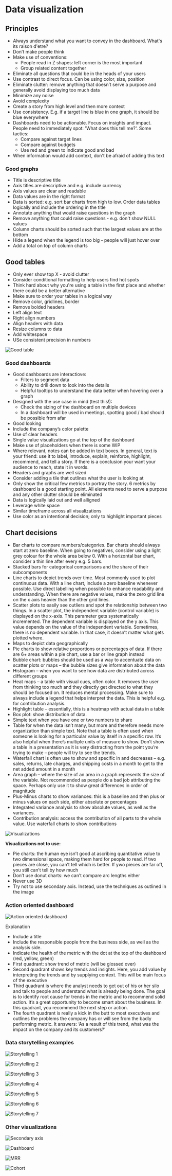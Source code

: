 # Data visualization 
## Principles
- Always understand what you want to convey in the dashboard. What's its raison d'etre? 
- Don’t make people think 
- Make use of conventions: 
    - People read in Z shapes: left corner is the most important 
    - Group related content together 
- Eliminate all questions that could be in the heads of your users 
- Use contrast to direct focus. Can be using color, size, position 
- Eliminate clutter: remove anything that doesn’t serve a purpose and generally avoid displaying too much data 
- Minimize any noise 
- Avoid complexity
- Create a story from high level and then more context
- Use consistency. E.g. if a target line is blue in one graph, it should be blue everywhere
- Dashboards need to be actionable. Focus on insights and impact. People need to immediately spot: 'What does this tell me?'. Some tactics: 
    - Compare against target lines 
    - Compare against budgets 
    - Use red and green to indicate good and bad
- When information would add context, don't be afraid of adding this text

### Good graphs
- Title is descriptive title
- Axis titles are descriptive and e.g. include currency 
- Axis values are clear and readable 
- Data values are in the right format
- Data is sorted: e.g. sort bar charts from high to low. Order data tables logically and include the ordering in the title 
- Annotate anything that would raise questions in the graph
- Remove anything that could raise questions - e.g. don't show NULL values 
- Column charts should be sorted such that the largest values are at the bottom
- Hide a legend when the legend is too big - people will just hover over 
- Add a total on top of column charts 

## Good tables
- Only ever show top X - avoid clutter
- Consider conditional formatting to help users find hot spots 
- Think hard about why you're using a table in the first place and whether there could be a better alternative 
- Make sure to order your tables in a logical way 
- Remove color, gridlines, border
- Remove bolded headers 
- Left align text
- Right align numbers
- Align headers with data 
- Resize columns to data 
- Add whitespace
- USe consistent precision in numbers
  
![Good table](https://user-images.githubusercontent.com/28791247/93847904-30af8e80-fca0-11ea-98de-ea051fe5904d.png)


### Good dashboards
- Good dashboards are interactiove: 
    - Filters to segment data
    - Ability to drill down to look into the details
    - Helpful tooltips to understand the data better when hovering over a graph  
- Designed with the use case in mind (test this!): 
    - Check the sizing of the dashboard on multiple devices
    - In a dashboard will be used in meetings, spotting good / bad should be possible from afar
- Good looking
- Include the company’s color palette 
- Use of clear headers
- Single value visualizations go at the top of the dashboard
- Make use of placeholders when there is some WIP
- Where relevant, notes can be added in text boxes. In general, text is your friend: use it to label, introduce, explain, reinforce, highlight, recommend, and tell a story. If there is a conclusion your want your audience to reach, state it in words. 
- Headers and graphs are well sized
- Consider adding a tile that outlines what the user is looking at 
- Only show the critical few metrics to portray the story. 6 metrics by dashboard is a good starting point. All elements need to serve a purpose and any other clutter should be eliminated   
- Data is logically laid out and well alligned 
- Leverage white space
- Similar timeframe across all visualizations 
- Use color as an intentional decision; only to highlight important pieces

## Chart decisions
- Bar charts to compare numbers/categories. Bar charts should always start at zero baseline. When going to negatives, consider using a light grey colour for the whole area below 0. With a horizontal bar chart, consider a thin line after every e.g. 5 bars. 
- Stacked bars for categorical comparisons and the share of their subcomponents 
- Line charts to depict trends over time. Most commonly used to plot continuous data. With a line chart, include a zero baseline whenever possible. Use direct labelling when possible to enhance readability and understanding. When there are negative values, make the zero grid line on the x axis heavier than the other grid lines. 
- Scatter plots to easily see outliers and spot the relationship between two things. In a scatter plot, the independent variable (control variable) is displayed on the x-axis. This parameter gets systematically incremented. The dependent variable is displayed on the y axis. This value depends on the value of the independent variable. Sometimes, there is no dependent variable. In that case, it doesn’t matter what gets plotted where. 
- Maps to depict data geographically
- Pie charts to show relative proportions or percentages of data. If there are 6+ areas within a pie chart, use a bar or line graph instead
- Bubble chart: bubbles should be used as a way to accentuate data on scatter plots or maps – the bubble sizes give information about the data
- Histogram – when you want to see how data are distributed across different groups
- Heat maps – a table with visual cues, often color. It removes the user from thinking too much and they directly get directed to what they should be focused on. It reduces mental processing. Make sure to always include a legend that helps interpret the data. This is helpful e.g. for contribution analysis. 
- Highlight table – essentially, this is a heatmap with actual data in a table
- Box plot: show distribution of data.
- Simple text when you have one or two numbers to share 
- Table for when the data isn’t many, but more and therefore needs more organization than simple text. Note that a table is often used when someone is looking for a particular value by itself in a specific row. It’s also helpful when there’s multiple units of measure to show. Don’t show a table in a presentation as it is very distracting from the point you’re trying to make – people will try to see the trends. 
- Waterfall chart is often use to show and specific in and decreases – e.g. sales, returns, late charges, and shipping costs in a month to get to the net added amount in a month 
- Area graph – where the size of an area in a graph represents the size of the variable. Not recommended as people do a bad job attributing the space. Perhaps only use it to show great differences in order of magnitude 
- Plus-Minus charts to show variances: this is a baseline and then plus or minus values on each side, either absolute or percentages 
- Integrated variance analysis to show absolute values, as well as the variances. 
- Contribution analysis: access the contribution of all parts to the whole value. Use waterfall charts to show contributions 

![Visualizations](https://user-images.githubusercontent.com/28791247/93848010-73716680-fca0-11ea-8a21-92081453c6ce.png)

**Visualizations not to use:**
- Pie charts: the human eye isn’t good at ascribing quantitative value to two dimensional space, making them hard for people to read. If two pieces are close, you can’t tell which is better. If ywo pieces are far off, you still can’t tell by how much 
- Don’t use donut charts: we can’t compare arc lengths either
- Never use 3D 
- Try not to use secondary axis. Instead, use the techniques as outlined in the image 



### Action oriented dashboard
![Action oriented dashboard](https://user-images.githubusercontent.com/28791247/93705326-34aea580-fb14-11ea-9427-403731477a56.png)

Explanation
- Include a title
- Include the responsible people from the business side, as well as the analysis side. 
- Indicate the health of the metric with the dot at the top of the dashboard (red, yellow, green) 
- First quadrant: show trend of metric (will be glossed over)
- Second quadrant shows key trends and insights. Here, you add value by interpreting the trends and by supplying context. This will be main focus of the executive 
- Third quadrant is where the analyst needs to get out of his or her silo and talk to people and understand what is already being done. The goal is to identify root cause for trends in the metric and to recommend solid action. It’s a great opportunity to become smart about the business. In this quadrant, you recommend the next step or action. 
- The fourth quadrant is really a kick in the butt to most executives and outlines the problems the company has or will see from the badly performing metric. It answers: ‘As a result of this trend, what was the impact on the company and its customers?’

### Data storytelling examples 
![Storytelling 1](https://user-images.githubusercontent.com/28791247/93705518-0cc04180-fb16-11ea-8208-25a4df80e92e.png)


![Storytelling 2](https://user-images.githubusercontent.com/28791247/93705521-16e24000-fb16-11ea-91db-7c74075f49d7.png)

![Storytelling 3](https://user-images.githubusercontent.com/28791247/93705528-219cd500-fb16-11ea-94a1-4ca679990654.png)

![Storytelling 4](https://user-images.githubusercontent.com/28791247/93705535-2b263d00-fb16-11ea-9f20-ad08400205bf.png)

![Storytelling 5](https://user-images.githubusercontent.com/28791247/93705539-35e0d200-fb16-11ea-9c7f-59198f3eb5e7.png)

![Storytelling 6](https://user-images.githubusercontent.com/28791247/93705543-4002d080-fb16-11ea-9543-237345952aae.png)

![Storytelling 7](https://user-images.githubusercontent.com/28791247/93705553-498c3880-fb16-11ea-8aed-c19bb6f8b8ab.png)

### Other visualizations 
![Secondary axis](https://user-images.githubusercontent.com/28791247/93705681-172f0b00-fb17-11ea-8d4e-0308812a840e.png)

![Dashboard](https://user-images.githubusercontent.com/28791247/93705716-58bfb600-fb17-11ea-9930-949ba3a0639c.png)

![MRR](https://user-images.githubusercontent.com/28791247/93705738-80af1980-fb17-11ea-9c4c-e2b5d0c17f04.png)

![Cohort](https://user-images.githubusercontent.com/28791247/93705748-93c1e980-fb17-11ea-9caf-49cf8b2162cd.png)